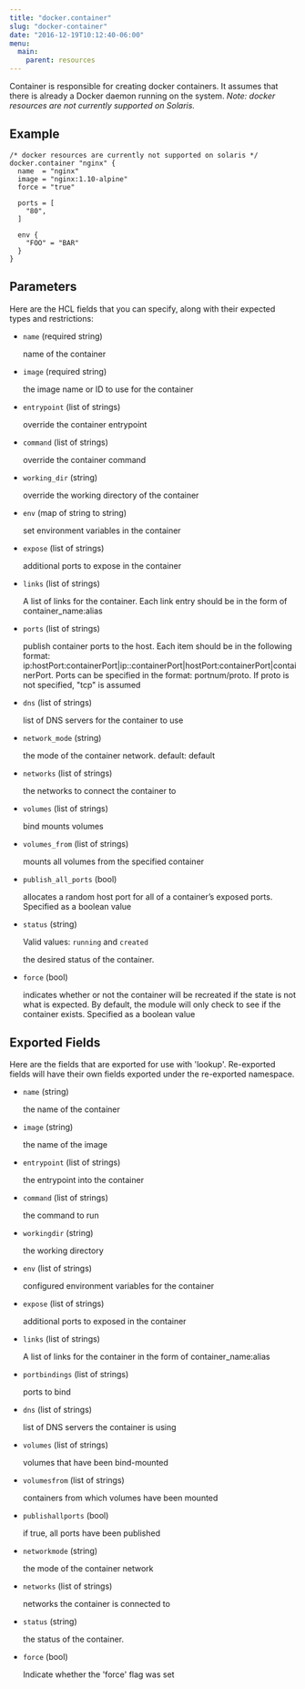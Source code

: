 ```yaml
---
title: "docker.container"
slug: "docker-container"
date: "2016-12-19T10:12:40-06:00"
menu:
  main:
    parent: resources
---
```



Container is responsible for creating docker containers. It assumes that
there is already a Docker daemon running on the system.
*Note: docker resources are not currently supported on Solaris.*


## Example

```hcl
/* docker resources are currently not supported on solaris */
docker.container "nginx" {
  name  = "nginx"
  image = "nginx:1.10-alpine"
  force = "true"

  ports = [
    "80",
  ]

  env {
    "FOO" = "BAR"
  }
}

```


## Parameters

Here are the HCL fields that you can specify, along with their expected types
and restrictions:


- `name` (required string)

  name of the container

- `image` (required string)

  the image name or ID to use for the container

- `entrypoint` (list of strings)

  override the container entrypoint

- `command` (list of strings)

  override the container command

- `working_dir` (string)

  override the working directory of the container

- `env` (map of string to string)

  set environment variables in the container

- `expose` (list of strings)

  additional ports to expose in the container

- `links` (list of strings)

  A list of links for the container. Each link entry should be in the form of
container_name:alias

- `ports` (list of strings)

  publish container ports to the host. Each item should be in the following
format:
ip:hostPort:containerPort|ip::containerPort|hostPort:containerPort|containerPort.
Ports can be specified in the format: portnum/proto. If proto is not
specified, "tcp" is assumed

- `dns` (list of strings)

  list of DNS servers for the container to use

- `network_mode` (string)

  the mode of the container network. default: default

- `networks` (list of strings)

  the networks to connect the container to

- `volumes` (list of strings)

  bind mounts volumes

- `volumes_from` (list of strings)

  mounts all volumes from the specified container

- `publish_all_ports` (bool)

  allocates a random host port for all of a container’s exposed ports.
Specified as a boolean value

- `status` (string)


	Valid values: `running` and `created`

  the desired status of the container.

- `force` (bool)

  indicates whether or not the container will be recreated if the state is
not what is expected. By default, the module will only check to see if the
container exists. Specified as a boolean value


## Exported Fields

Here are the fields that are exported for use with 'lookup'.  Re-exported fields
will have their own fields exported under the re-exported namespace.


- `name` (string)

  the name of the container
 
- `image` (string)

  the name of the image
 
- `entrypoint` (list of strings)

  the entrypoint into the container
 
- `command` (list of strings)

  the command to run
 
- `workingdir` (string)

  the working directory
 
- `env` (list of strings)

  configured environment variables for the container
 
- `expose` (list of strings)

  additional ports to exposed in the container
 
- `links` (list of strings)

  A list of links for the container in the form of container_name:alias
 
- `portbindings` (list of strings)

  ports to bind
 
- `dns` (list of strings)

  list of DNS servers the container is using
 
- `volumes` (list of strings)

  volumes that have been bind-mounted
 
- `volumesfrom` (list of strings)

  containers from which volumes have been mounted
 
- `publishallports` (bool)

  if true, all ports have been published
 
- `networkmode` (string)

  the mode of the container network
 
- `networks` (list of strings)

  networks the container is connected to
 
- `status` (string)

  the status of the container.
 
- `force` (bool)

  Indicate whether the 'force' flag was set
  


